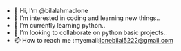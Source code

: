 - 👋 Hi, I’m @bilalahmadlone
- 👀 I’m interested in coding and learning new things..
- 🌱 I’m currently learning python..
- 💞️ I’m looking to collaborate on python basic projects..
- 📫 How to reach me :myemail:lonebilal5222@gmail.com

<!---
bilalahmadlonee/bilalahmadlonee is a ✨ special ✨ repository because its `README.md` (this file) appears on your GitHub profile.
You can click the Preview link to take a look at your changes.
--->
